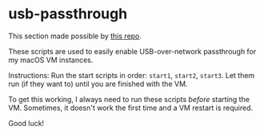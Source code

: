 # usb-passthrough

This section made possible by [this repo](https://github.com/sickcodes/Docker-OSX#usbfluxd-iphone-usb---network-style-passthrough-osx-kvm-docker-osx).

These scripts are used to easily enable USB-over-network passthrough for my macOS VM instances.

Instructions: Run the start scripts in order: `start1`, `start2`, `start3`. Let them run (if they want to) until you are finished with the VM.

To get this working, I always need to run these scripts *before* starting the VM. Sometimes, it doesn't work the first time and a VM restart is required.

Good luck!
